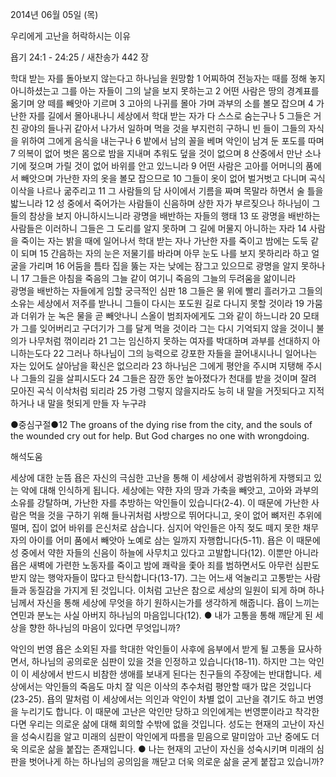 2014년 06월 05일 (목)

우리에게 고난을 허락하시는 이유



욥기 24:1 - 24:25 / 새찬송가 442 장


학대 받는 자를 돌아보지 않는다고 하나님을 원망함 
1 어찌하여 전능자는 때를 정해 놓지 아니하셨는고 그를 아는 자들이 그의 날을 보지 못하는고 2 어떤 사람은  땅의 경계표를 옮기며 양 떼를 빼앗아 기르며 3 고아의 나귀를 몰아 가며 과부의 소를 볼모 잡으며 4 가난한 자를 길에서 몰아내나니 세상에서 학대 받는 자가 다 스스로 숨는구나 5 그들은 거친 광야의 들나귀 같아서 나가서 일하며 먹을 것을 부지런히 구하니 빈 들이 그들의 자식을 위하여 그에게 음식을 내는구나 6 밭에서 남의 꼴을 베며 악인이 남겨 둔 포도를 따며 7 의복이 없어 벗은 몸으로 밤을 지내며 추워도 덮을 것이 없으며 8 산중에서 만난 소나기에 젖으며 가릴 것이 없어 바위를 안고 있느니라 9 어떤 사람은 고아를 어머니의 품에서 빼앗으며 가난한 자의 옷을 볼모 잡으므로 10 그들이 옷이 없어 벌거벗고 다니며 곡식 이삭을 나르나 굶주리고 11 그 사람들의 담 사이에서 기름을 짜며 목말라 하면서 술 틀을 밟느니라 12 성 중에서 죽어가는 사람들이 신음하며 상한 자가 부르짖으나 하나님이 그들의 참상을 보지 아니하시느니라
광명을 배반하는 자들의 행태
13 또 광명을 배반하는 사람들은 이러하니 그들은 그 도리를 알지 못하며 그 길에 머물지 아니하는 자라 14 사람을 죽이는 자는 밝을 때에 일어나서 학대 받는 자나 가난한 자를 죽이고 밤에는 도둑 같이 되며 15 간음하는 자의 눈은 저물기를 바라며 아무 눈도 나를 보지 못하리라 하고 얼굴을 가리며 16 어둠을 틈타 집을 뚫는 자는 낮에는 잠그고 있으므로 광명을 알지 못하나니 17 그들은 아침을 죽음의 그늘 같이 여기니 죽음의 그늘의 두려움을 앎이니라  
광명을 배반하는 자들에게 임할 궁극적인 심판 
18 그들은 물 위에 빨리 흘러가고 그들의 소유는 세상에서 저주를 받나니 그들이 다시는 포도원 길로 다니지 못할 것이라 19 가뭄과 더위가 눈 녹은 물을 곧 빼앗나니 스올이 범죄자에게도 그와 같이 하느니라 20 모태가 그를 잊어버리고 구더기가 그를 달게 먹을 것이라 그는 다시 기억되지 않을 것이니 불의가 나무처럼 꺾이리라 21 그는 임신하지 못하는 여자를 박대하며 과부를 선대하지 아니하는도다 22 그러나 하나님이 그의 능력으로 강포한 자들을 끌어내시나니 일어나는 자는 있어도 살아남을 확신은 없으리라 23 하나님은 그에게 평안을 주시며 지탱해 주시나 그들의 길을 살피시도다 24 그들은 잠깐 동안 높아졌다가 천대를 받을 것이며 잘려 모아진 곡식 이삭처럼 되리라 25 가령 그렇지 않을지라도 능히 내 말을 거짓되다고 지적하거나 내 말을 헛되게 만들 자 누구랴


●중심구절●12 The groans of the dying rise from the city, and the souls of the wounded cry out for help. But God charges no one with wrongdoing.

해석도움





세상에 대한 눈뜸 
욥은 자신의 극심한 고난을 통해 이 세상에서 광범위하게 자행되고 있는 악에 대해 인식하게 됩니다. 세상에는 약한 자의 땅과 가축을 빼앗고, 고아와 과부의 소유를 강탈하며, 가난한 자를 추방하는 악인들이 있습니다(2-4). 이 때문에 가난한 사람은 먹을 것을 구하기 위해 들나귀처럼 사방으로 뛰어다니고, 옷이 없어 뼈저린 추위에 떨며, 집이 없어 바위를 은신처로 삼습니다. 심지어 악인들은 아직 젖도 떼지 못한 채무자의 아이를 어미 품에서 빼앗아 노예로 삼는 일까지 자행합니다(5-11). 욥은 이 때문에 성 중에서 약한 자들의 신음이 하늘에 사무치고 있다고 고발합니다(12). 이뿐만 아니라 욥은 새벽에 가련한 노동자를 죽이고 밤에 쾌락을 좇아 죄를 범하면서도 아무런 심판도 받지 않는 행악자들이 많다고 탄식합니다(13-17). 그는 어느새 억눌리고 고통받는 사람들과 동질감을 가지게 된 것입니다. 이처럼 고난은 참으로 세상의 일원이 되게 하며 하나님께서 자신을 통해 세상에 무엇을 하기 원하시는가를 생각하게 해줍니다. 욥이 느끼는 연민과 분노는 사실 아버지 하나님의 마음입니다(12). 
● 내가 고통을 통해 깨닫게 된 세상을 향한 하나님의 마음이 있다면 무엇입니까? 

악인의 번영 
욥은 소외된 자를 학대한 악인들이 사후에 음부에서 받게 될 고통을 묘사하면서, 하나님의 공의로운 심판이 있을 것을 인정하고 있습니다(18-11). 하지만 그는 악인이 이 세상에서 반드시 비참한 생애를 보내게 된다는 친구들의 주장에는 반대합니다. 세상에서는 악인들의 죽음도 마치 잘 익은 이삭의 추수처럼 평안할 때가 많은 것입니다(23-25). 욥의 말처럼 이 세상에서는 의인과 악인이 차별 없이 고난을 겪기도 하고 번영을 누리기도 합니다. 이 때문에 고난은 악인만 당하고 의인에게는 번영뿐이라고 착각한다면 우리는 의로운 삶에 대해 회의할 수밖에 없을 것입니다. 성도는 현재의 고난이 자신을 성숙시킴을 알고 미래의 심판이 악인에게 따름을 믿음으로 말미암아 고난 중에도 더욱 의로운 삶을 붙잡는 존재입니다. 
● 나는 현재의 고난이 자신을 성숙시키며 미래의 심판을 벗어나게 하는 하나님의 공의임을 깨닫고 더욱 의로운 삶을 굳게 붙잡고 있습니까?
